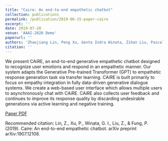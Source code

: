 ```yaml
---
title: "Caire: An end-to-end empathetic chatbot"
collection: publications
permalink: /publication/2019-06-15-paper-caire
excerpt: ''
date: 2019-07-28
venue: 'AAAI-2020 Demo'
paperurl: ''
authors: 'Zhaojiang Lin, Peng Xu, Genta Indra Winata, Zihan Liu, Pascale Fung'
citation: ''
---
```

We present CAiRE, an end-to-end generative empathetic chatbot designed to recognize user emotions and respond in an empathetic manner. Our system adapts the Generative Pre-trained Transformer (GPT) to empathetic response generation task via transfer learning. CAiRE is built primarily to focus on empathy integration in fully data-driven generative dialogue systems. We create a web-based user interface which allows multiple users to asynchronously chat with CAiRE. CAiRE also collects user feedback and continues to improve its response quality by discarding undesirable generations via active learning and negative training.

[Paper PDF](https://arxiv.org/pdf/1907.12108.pdf)

Recommended citation: Lin, Z., Xu, P., Winata, G. I., Liu, Z., & Fung, P. (2019). Caire: An end-to-end empathetic chatbot. arXiv preprint arXiv:1907.12108.